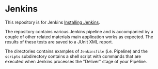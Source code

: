 # Jenkins
This repository is for Jenkins
[Installing Jenkins](https://www.jenkins.io/doc/book/installing/).

The repository contains various Jenkins pipeline and is accompanied by a couple of other related materials
main application works as expected. The results of these tests are saved to a
JUnit XML report.

The directories contains examples of `Jenkinsfile` (i.e. Pipeline) and the `scripts` subdirectory contains a shell script with commands that are executed when Jenkins processes the "Deliver" stage of your Pipeline.

